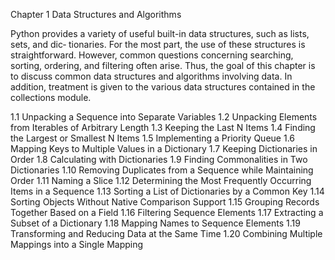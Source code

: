 Chapter 1 
Data Structures and Algorithms

Python provides a variety of useful built-in data structures, such as lists, sets, and dic‐ 
tionaries. For the most part, the use of these structures is straightforward. However, 
common questions concerning searching, sorting, ordering, and filtering often arise. Thus, 
the goal of this chapter is to discuss common data structures and algorithms involving data. 
In addition, treatment is given to the various data structures contained in the collections 
module.

1.1 Unpacking a Sequence into Separate Variables
1.2 Unpacking Elements from Iterables of Arbitrary Length
1.3 Keeping the Last N Items
1.4 Finding the Largest or Smallest N Items
1.5 Implementing a Priority Queue
1.6 Mapping Keys to Multiple Values in a Dictionary
1.7 Keeping Dictionaries in Order
1.8 Calculating with Dictionaries
1.9 Finding Commonalities in Two Dictionaries
1.10 Removing Duplicates from a Sequence while Maintaining Order
1.11 Naming a Slice
1.12 Determining the Most Frequently Occurring Items in a Sequence
1.13 Sorting a List of Dictionaries by a Common Key
1.14 Sorting Objects Without Native Comparison Support
1.15 Grouping Records Together Based on a Field
1.16 Filtering Sequence Elements
1.17 Extracting a Subset of a Dictionary
1.18 Mapping Names to Sequence Elements
1.19 Transforming and Reducing Data at the Same Time
1.20 Combining Multiple Mappings into a Single Mapping